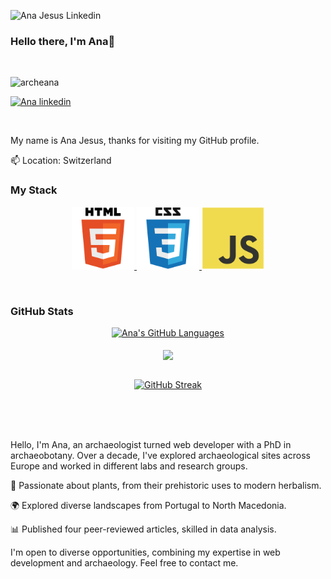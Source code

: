 ![Ana Jesus Linkedin](https://github.com/archeana/archeana/assets/2192305/b53f9af3-6b22-42dd-9d44-6c94ae87486b)

### Hello there, I'm Ana👋

<br>
  <p align="left"> <img src="https://komarev.com/ghpvc/?username=archeana&&label=PROFILE+VIEWS&color=a54299&style=for-the-badge&abbreviated=true" alt="archeana" /> </p>
  
  
  <p >
<a href="https://www.linkedin.com/in/ana-jesus-1644374a/">
    <img alt="Ana linkedin" src="https://icongr.am/devicon/linkedin-original.svg?size=40&color=800020" />
</a>
  </p>

  <br>
  
 <p> My name is Ana Jesus, thanks for visiting my GitHub profile. <p>
 

 <p>📫 Location: Switzerland</p>




### My Stack

  <p align="center">
    <!--  HTML  -->
    <a href="https://www.w3.org/html/" target="_blank" rel="noreferrer">
        <img src="https://raw.githubusercontent.com/devicons/devicon/master/icons/html5/html5-original-wordmark.svg"
            alt="html5" width="100" height="100" />
        <!--  CSS  -->
    </a>
    <a href="https://www.w3schools.com/css/" target="_blank" rel="noreferrer">
        <img src="https://raw.githubusercontent.com/devicons/devicon/master/icons/css3/css3-original-wordmark.svg"
            alt="css3" width="100" height="100" />
    </a>    
    <!--  JS  -->
    <a href="https://developer.mozilla.org/en-US/docs/Web/JavaScript" target="_blank" rel="noreferrer">
        <img src="https://raw.githubusercontent.com/devicons/devicon/master/icons/javascript/javascript-original.svg"
            alt="javascript" width="100" height="100" />
    </a>
  </p>

<br>
  
  ### GitHub Stats





<div align="center">
    <a href="https://github.com/archeana">
        <img ### GitHub Statstyle="margin:0.5rem"
            src="https://github-readme-stats.vercel.app/api/top-langs/?username=archeana&show_icons=true&theme=radical&layout=compact"
            alt="Ana's GitHub Languages" />
    </a>
  </div>


<br>
  
<div align="center">
<img align="center" src="https://github-readme-stats.vercel.app/api?username=archeana&theme=dark&show_icons=true"/>
  </div>
<br>

<div align="center">


[![GitHub Streak](http://github-readme-streak-stats.herokuapp.com?user=archeana&theme=dracula&hide_border=true&date_format=j%20M%5B%20Y%5D)](https://git.io/streak-stats)


<br>
</div>
<br>

</details>
<br>
  

<p>
 Hello, I'm Ana, an archaeologist turned web developer with a PhD in archaeobotany. Over a decade, I've explored archaeological sites across Europe and worked in different labs and research groups.</p>

<p>🌱 Passionate about plants, from their prehistoric uses to modern herbalism.</p>
<p>🌍 Explored diverse landscapes from Portugal to North Macedonia.</p>
<p>📊 Published four peer-reviewed articles, skilled in data analysis.</p>

<p>I'm open to diverse opportunities, combining my expertise in web development and archaeology. Feel free to contact me.
</p>
